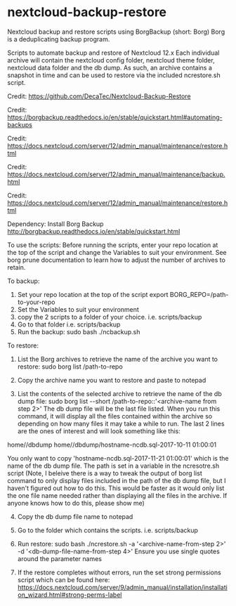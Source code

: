 # nextcloud-backup-restore
Nextcloud backup and restore scripts using BorgBackup (short: Borg) Borg is a deduplicating backup program. 

Scripts to automate backup and restore of Nextcloud 12.x 
Each individual archive will contain the nextcloud config folder, nextcloud theme folder, nextcloud data folder and the db dump. As such, an archive contains a snapshot in time and can be used to restore via the included ncrestore.sh script.

Credit: https://github.com/DecaTec/Nextcloud-Backup-Restore

Credit: https://borgbackup.readthedocs.io/en/stable/quickstart.html#automating-backups

Credit: https://docs.nextcloud.com/server/12/admin_manual/maintenance/restore.html

Credit: https://docs.nextcloud.com/server/12/admin_manual/maintenance/backup.html

Credit: https://docs.nextcloud.com/server/12/admin_manual/maintenance/restore.html

Dependency: Install Borg Backup http://borgbackup.readthedocs.io/en/stable/quickstart.html

To use the scripts:
Before running the scripts, enter your repo location at the top of the script and change the Variables to suit your environment.
See borg prune documentation to learn how to adjust the number of archives to retain.

To backup:
1. Set your repo location at the top of the script export BORG_REPO=/path-to-your-repo
2. Set the Variables to suit your environment
3. copy the 2 scripts to a folder of your choice. i.e. scripts/backup
2. Go to that folder i.e. scripts/backup
3. Run the backup: sudo bash ./ncbackup.sh

To restore:
1. List the Borg archives to retrieve the name of the archive you want to restore: sudo borg list /path-to-repo

2. Copy the archive name you want to restore and paste to notepad

3. List the contents of the selected archive to retrieve the name of the db dump file: sudo borg list --short /path-to-repo::'<archive-name from step 2>' The db dump file will be the last file listed. When you run this command, it will display all the files contained within the archive so depending on how many files it may take a while to run. The last 2 lines are the ones of interest and will look something like this:

home/<user>/dbdump
home/<user>/dbdump/hostname-ncdb.sql-2017-10-11 01:00:01

You only want to copy 'hostname-ncdb.sql-2017-11-21 01:00:01' which is the name of the db dump file. The path is set in a variable in the ncresotre.sh script
(Note, I beleive there is a way to tweak the output of borg list command to only display files included in the path of the db dump file, but I haven't figured out how to do this. This would be faster as it would only list the one file name needed rather than displaying all the files in the archive. If anyone knows how to do this, please show me)

4. Copy the db dump file name to notepad

5. Go to the folder which contains the scripts. i.e. scripts/backup

6. Run restore: sudo bash ./ncrestore.sh -a '<archive-name-from-step 2>' -d '<db-dump-file-name-from-step 4>' Ensure you use single quotes around the parameter names

7. If the restore completes without errors, run the set strong permissions script which can be found here: https://docs.nextcloud.com/server/9/admin_manual/installation/installation_wizard.html#strong-perms-label

